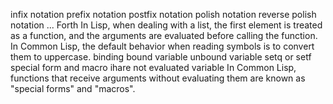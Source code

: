infix notation
prefix notation
postfix notation
polish notation
reverse polish notation ... Forth
In Lisp, when dealing with a list, the first element is treated as a function, and the arguments are evaluated before calling the function.
In Common Lisp, the default behavior when reading symbols is to convert them to uppercase.
binding
bound variable
unbound variable
setq or setf
special form and macro ihare not evaluated variable
In Common Lisp, functions that receive arguments without evaluating them are known as "special forms" and "macros".
